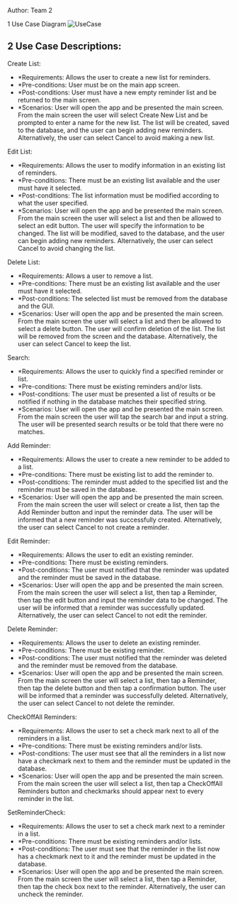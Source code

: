 Author: Team 2

1 Use Case Diagram
![UseCase](https://github.com/qc-se-fall23/370Fall23Sec132Team2/assets/47362745/67c68369-f5c9-4d5f-a79e-732d33d3a3ee)
 
 
## 2 Use Case Descriptions:

Create List:
- *Requirements: Allows the user to create a new list for reminders.
- *Pre-conditions: User must be on the main app screen.
- *Post-conditions: User must have a new empty reminder list and be returned to the main screen.
- *Scenarios: User will open the app and be presented the main screen. From the main screen the user will select Create New List and be prompted to enter a name for the new list. The list will be created, saved to the database, and the user can begin adding new reminders. Alternatively, the user can select Cancel to avoid making a new list.

Edit List:
- *Requirements: Allows the user to modify information in an existing list of reminders.
- *Pre-conditions: There must be an existing list available and the user must have it selected.
- *Post-conditions: The list information must be modified according to what the user specified.
- *Scenarios: User will open the app and be presented the main screen. From the main screen the user will select a list and then be allowed to select an edit button. The user will specify the information to be changed. The list will be modified, saved to the database, and the user can begin adding new reminders. Alternatively, the user can select Cancel to avoid changing the list.


Delete List:
- *Requirements: Allows a user to remove a list.
- *Pre-conditions: There must be an existing list available and the user must have it selected.
- *Post-conditions: The selected list must be removed from the database and the GUI.
- *Scenarios: User will open the app and be presented the main screen. From the main screen the user will select a list and then be allowed to select a delete button. The user will confirm deletion of the list. The list will be removed from the screen and the database. Alternatively, the user can select Cancel to keep the list.

Search:
- *Requirements: Allows the user to quickly find a specified reminder or list.
- *Pre-conditions: There must be existing reminders and/or lists.
- *Post-conditions: The user must be presented a list of results or be notified if nothing in the database matches their specified string.
- *Scenarios: User will open the app and be presented the main screen. From the main screen the user will tap the search bar and input a string. The user will be presented search results or be told that there were no matches.

Add Reminder:
- *Requirements: Allows the user to create a new reminder to be added to a list.
- *Pre-conditions: There must be existing list to add the reminder to.
- *Post-conditions: The reminder must added to the specified list and the reminder must be saved in the database.
- *Scenarios: User will open the app and be presented the main screen. From the main screen the user will select or create a list, then tap the Add Reminder button and input the reminder data. The user will be informed that a new reminder was successfully created. Alternatively, the user can select Cancel to not create a reminder.

Edit Reminder:
- *Requirements: Allows the user to edit an existing reminder.
- *Pre-conditions: There must be existing reminders.
- *Post-conditions: The user must notified that the reminder was updated and the reminder must be saved in the database.
- *Scenarios: User will open the app and be presented the main screen. From the main screen the user will select a list, then tap a Reminder, then tap the edit button and input the reminder data to be changed. The user will be informed that a reminder was successfully updated. Alternatively, the user can select Cancel to not edit the reminder.

Delete Reminder:
- *Requirements: Allows the user to delete an existing reminder.
- *Pre-conditions: There must be existing reminder.
- *Post-conditions: The user must notified that the reminder was deleted and the reminder must be removed from the database.
- *Scenarios: User will open the app and be presented the main screen. From the main screen the user will select a list, then tap a Reminder, then tap the delete button and then tap a confirmation button. The user will be informed that a reminder was successfully deleted. Alternatively, the user can select Cancel to not delete the reminder.

CheckOffAll Reminders:
- *Requirements: Allows the user to set a check mark next to all of the reminders in a list.
- *Pre-conditions: There must be existing reminders and/or lists.
- *Post-conditions: The user must see that all the reminders in a list now have a checkmark next to them and the reminder must be updated in the database.
- *Scenarios: User will open the app and be presented the main screen. From the main screen the user will select a list, then tap a CheckOffAll Reminders button and checkmarks should appear next to every reminder in the list.

SetReminderCheck:
- *Requirements: Allows the user to set a check mark next to a reminder in a list.
- *Pre-conditions: There must be existing reminders and/or lists.
- *Post-conditions: The user must see that the reminder in the list now has a checkmark next to it and the reminder must be updated in the database.
- *Scenarios: User will open the app and be presented the main screen. From the main screen the user will select a list, then tap a Reminder, then tap the check box next to the reminder. Alternatively, the user can uncheck the reminder.



```
